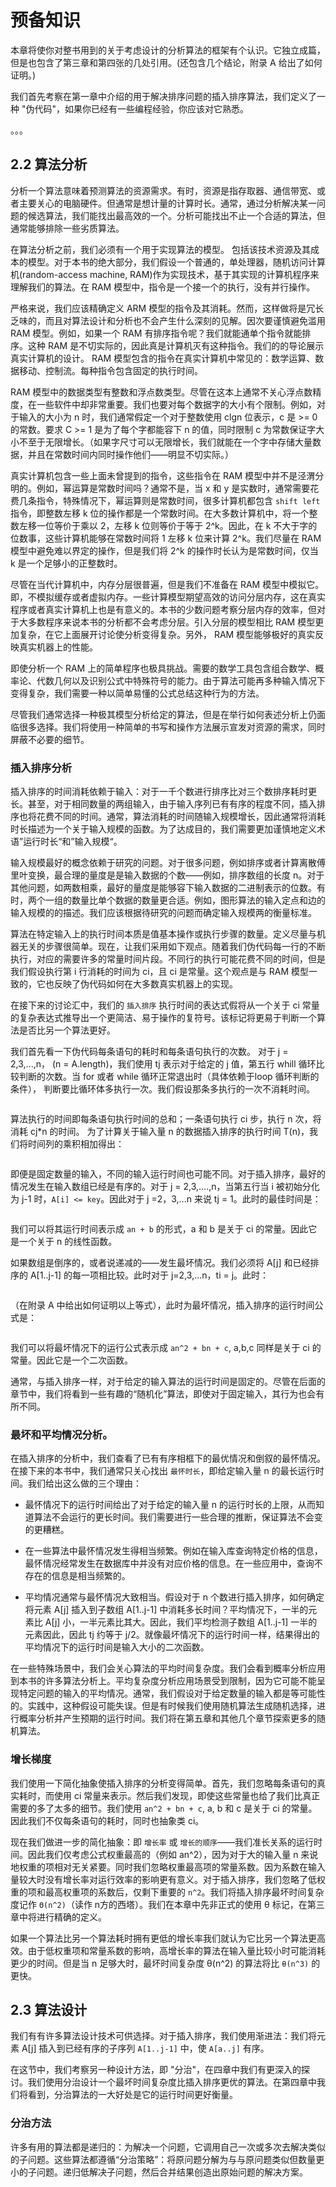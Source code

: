 # 预备知识


本章将使你对整书用到的关于考虑设计的分析算法的框架有个认识。它独立成篇，但是也包含了第三章和第四张的几处引用。(还包含几个结论，附录 A 给出了如何证明。)

我们首先考察在第一章中介绍的用于解决排序问题的插入排序算法，我们定义了一种 "伪代码"，如果你已经有一些编程经验，你应该对它熟悉。


。。。



## 2.2 算法分析

分析一个算法意味着预测算法的资源需求。有时，资源是指存取器、通信带宽、或者主要关心的电脑硬件。但通常是想计量的计算时长。通常，通过分析解决某一问题的候选算法，我们能找出最高效的一个。分析可能找出不止一个合适的算法，但通常能够排除一些劣质算法。

在算法分析之前，我们必须有一个用于实现算法的模型。 包括该技术资源及其成本的模型。对于本书的绝大部分，我们假设一个普通的，单处理器，随机访问计算机(random-access machine, RAM)作为实现技术，基于其实现的计算机程序来理解我们的算法。在 RAM 模型中，指令是一个接一个的执行，没有并行操作。

严格来说，我们应该精确定义 ARM 模型的指令及其消耗。然而，这样做将是冗长乏味的，而且对算法设计和分析也不会产生什么深刻的见解。因次要谨慎避免滥用 RAM 模型。例如，如果一个 RAM 有排序指令呢？我们就能通单个指令就能排序。这种 RAM 是不切实际的，因此真是计算机灭有这种指令。我们的的导论展示真实计算机的设计。 RAM 模型包含的指令在真实计算机中常见的：数学运算、数据移动、控制流。每种指令包含固定的执行时间。

RAM 模型中的数据类型有整数和浮点数类型。尽管在这本上通常不关心浮点数精度，在一些软件中却非常重要。我们也要对每个数据字的大小有个限制。例如，对于输入的大小为 n 时，我们通常假定一个对于整数使用 clgn 位表示，c 是 >= 0 的常数。要求 C >= 1 是为了每个字都能容下 n 的值，同时限制 c 为常数保证字大小不至于无限增长。（如果字尺寸可以无限增长，我们就能在一个字中存储大量数据，并且在常数时间内同时操作他们——明显不切实际。）

真实计算机包含一些上面未曾提到的指令，这些指令在 RAM 模型中并不是泾渭分明的。例如，幂运算是常数时间吗？通常不是，当 x 和 y 是实数时，通常需要花费几条指令，特殊情况下，幂运算则是常数时间，很多计算机都包含 `shift left` 指令，即整数左移 k 位的操作都是一个常数时间。在大多数计算机中，将一个整数左移一位等价于乘以 2，左移 k 位则等价于等于 2^k。因此，在 k 不大于字的位数事，这些计算机能够在常数时间将 1 左移 k 位来计算 2^k。我们尽量在 RAM 模型中避免难以界定的操作，但是我们将 2^k 的操作时长认为是常数时间，仅当 k 是一个足够小的正整数时。

尽管在当代计算机中，内存分层很普遍，但是我们不准备在 RAM 模型中模拟它。即，不模拟缓存或者虚拟内存。一些计算模型期望高效的访问分层内存，这在真实程序或者真实计算机上也是有意义的。本书的少数问题考察分层内存的效率，但对于大多数程序来说本书的分析都不会考虑分层。引入分层的模型相比 RAM 模型更加复杂，在它上面展开讨论使分析变得复杂。另外， RAM 模型能够极好的真实反映真实机器上的性能。

即使分析一个 RAM 上的简单程序也极具挑战。需要的数学工具包含组合数学、概率论、代数几何以及识别公式中特殊符号的能力。由于算法可能再多种输入情况下变得复杂，我们需要一种以简单易懂的公式总结这种行为的方法。

尽管我们通常选择一种极其模型分析给定的算法，但是在举行如何表述分析上仍面临很多选择。我们将使用一种简单的书写和操作方法展示宣发对资源的需求，同时屏蔽不必要的细节。


### 插入排序分析

插入排序的时间消耗依赖于输入：对于一千个数进行排序比对三个数排序耗时更长。甚至，对于相同数量的两组输入，由于输入序列已有有序的程度不同，插入排序也将花费不同的时间。通常，算法消耗的时间随输入规模增长，因此通常将消耗时长描述为一个关于输入规模的函数。为了达成目的，我们需要更加谨慎地定义术语”运行时长“和”输入规模“。

输入规模最好的概念依赖于研究的问题。对于很多问题，例如排序或者计算离散傅里叶变换，最合理的量度是是输入数据的个数——例如，排序数组的长度 n。对于其他问题，如两数相乘，最好的量度是能够容下输入数据的二进制表示的位数。有时，两个一组的数量比单个数据的数量更合适。例如，图形算法的输入定点和边的输入规模的的描述。我们应该根据待研究的问题而确定输入规模两的衡量标准。

算法在特定输入上的执行时间本质是值基本操作或执行步骤的数量。定义尽量与机器无关的步骤很简单。现在，让我们采用如下观点。随着我们伪代码每一行的不断执行，对应的需要许多的常量时间片段。不同行的执行可能花费不同的时间，但是我们假设执行第 i 行消耗的时间为 ci，且 ci 是常量。这个观点是与 RAM 模型一致的，它也反映了伪代码如何在大多数真实机器上的实现。

在接下来的讨论汇中，我们的 `插入排序` 执行时间的表达式假将从一个关于 ci 常量的复杂表达式推导出一个更简洁、易于操作的复符号。该标记将更易于判断一个算法是否比另一个算法更好。

我们首先看一下伪代码每条语句的耗时和每条语句执行的次数。 对于 j = 2,3,...,n， (n = A.length)，我们使用 tj 表示对于给定的 j 值，第五行 whill 循环比较判断的次数。当 for 或者 while 循环正常退出时（具体依赖于loop 循环判断的条件）， 判断要比循环体多执行一次。我们假设那条多执行的一次不消耗时间。

```

```

算法执行的时间即每条语句执行时间的总和；一条语句执行 ci 步，执行 n 次，将消耗 cj*n 的时间。 为了计算关于输入量 n 的数据插入排序的执行时间 T(n)，我们将时间列的乘积相加得出：

```
```

即便是固定数量的输入，不同的输入运行时间也可能不同。对于插入排序，最好的情况发生在输入数组已经是有序的。对于 j = 2,3,....,n，当第五行当 i 被初始分化为 j-1 时，`A[i] <= key`。因此对于 j =2，3,...n 来说 tj = 1。此时的最佳时间是：

```

```

我们可以将其运行时间表示成 `an + b` 的形式，a 和 b 是关于 ci 的常量。因此它是一个关于 n 的线性函数。

如果数组是倒序的，或者说递减的——发生最坏情况。我们必须将 A[j] 和已经排序的 A[1..j-1] 的每一项相比较。此时对于 j=2,3,...n，ti = j。此时：

```
```

（在附录 A 中给出如何证明以上等式），此时为最坏情况，插入排序的运行时间公式是：

```
```

我们可以将最坏情况下的运行公式表示成 `an^2 + bn + c`, a,b,c 同样是关于 ci 的常量。因此它是一个二次函数。

通常，与插入排序一样，对于给定的输入算法的运行时间是固定的。尽管在后面的章节中，我们将看到一些有趣的“随机化”算法，即使对于固定输入，其行为也会有所不同。

### 最坏和平均情况分析。

在插入排序的分析中，我们查看了已有有序相框下的最优情况和倒叙的最怀情况。在接下来的本书中，我们通常只关心找出 `最怀时长`，即给定输入量 n 的最长运行时间。我们给出这么做的三个理由：

- 最怀情况下的运行时间给出了对于给定的输入量 n 的运行时长的上限，从而知道算法不会运行的更长时间。我们需要进行一些合理的推断，保证算法不会变的更糟糕。

- 在一些算法中最怀情况发生得相当频繁。例如在输入库查询特定价格的信息，最怀情况经常发生在数据库中并没有对应价格的信息。在一些应用中，查询不存在的信息是相当频繁的。

- 平均情况通常与最怀情况大致相当。假设对于 n 个数进行插入排序，如何确定将元素 A[j] 插入到子数组 A[1..j-1] 中消耗多长时间？平均情况下，一半的元素比 A[j] 小，一半元素比其大。因此，我们平均检测子数组 A[1..j-1] 一半的元素因此，因此 tj 约等于 j/2。就像最坏情况下的运行时间一样，结果得出的平均情况下的运行时间是输入大小的二次函数。

在一些特殊场景中，我们会关心算法的平均时间复杂度。我们会看到概率分析应用到本书的许多算法分析上。平均复杂度分析应用场景受到限制，因为它可能不能呈现特定问题的输入的平均情况。通常，我们假设对于给定数量的输入都是等可能性的。实践中，这种假设可能失误。但是有时候我们使用随机算法生成随机选择，进行概率分析并产生预期的运行时间。我们将在第五章和其他几个章节探索更多的随机算法。


### 增长梯度

我们使用一下简化抽象使插入排序的分析变得简单。首先，我们忽略每条语句的真实耗时，而使用 ci 常量来表示。然后我们发现，即使这些常量也给了我们比真正需要的多了太多的细节。我们使用 `an^2 + bn + c`, a, b 和 c 是关于 ci 的常量。因此我们不仅每条语句的耗时，同时也抽象类 ci。

现在我们做进一步的简化抽象：即 `增长率` 或 `增长的顺序`——我们准长关系的运行时间。因此我们仅考虑公式权重最高的（例如 an^2），因为对于大的输入量 n 来说地权重的项相对无关紧要。同时我们忽略权重最高项的常量系数。因为系数在输入量较大时没有增长率对运行效率的影响更有意义。对于插入排序，我们忽略了低权重的项和最高权重项的系数后，仅剩下重要的 `n^2`。我们将插入排序最坏时间复杂度记作 `Θ(n^2)`（读作 n方的西塔）。我们在本章中先非正式的使用 θ 标记，在第三章中将进行精确的定义。

如果一个算法比另一个算法耗时拥有更低的增长率我们就认为它比另一个算法更高效。由于低权重项和常量系数的影响，高增长率的算法在输入量比较小时可能消耗更少的时间。但是当 n 足够大时，最坏时间复杂度 θ(n^2) 的算法将比 `θ(n^3)` 的更快。


## 2.3 算法设计

我们有有许多算法设计技术可供选择。对于插入排序，我们使用渐进法：我们将元素 A[j] 插入到已经有序的子序列 `A[1..j-1]` 中，使 `A[a..j]` 有序。

在这节中，我们考察另一种设计方法，即 "分治"，在四章中我们有更深入的探讨。我们使用分治设计一个最坏时间复杂度比插入排序更优的算法。在第四章中我们将看到，分治算法的一大好处是它的运行时间更好衡量。


### 分治方法

许多有用的算法都是递归的：为解决一个问题，它调用自己一次或多次去解决类似的子问题。这些算法都遵循“分治策略”：将原问题分解为与与原问题类似但数量更小的子问题。递归低解决子问题，然后合并结果创造出原始问题的解决方案。




